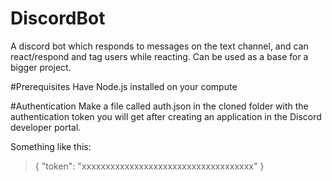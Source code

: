 ﻿# DiscordBot
A discord bot which responds to messages on the text channel, and can react/respond and tag users while reacting. Can be used as a base for a bigger project.

#Prerequisites
Have Node.js installed on your compute

#Authentication
Make a file called auth.json in the cloned folder with the authentication token you will get after creating an application in the Discord developer portal.

Something like this:
>{
>"token": "xxxxxxxxxxxxxxxxxxxxxxxxxxxxxxxxxxxx"
>}
